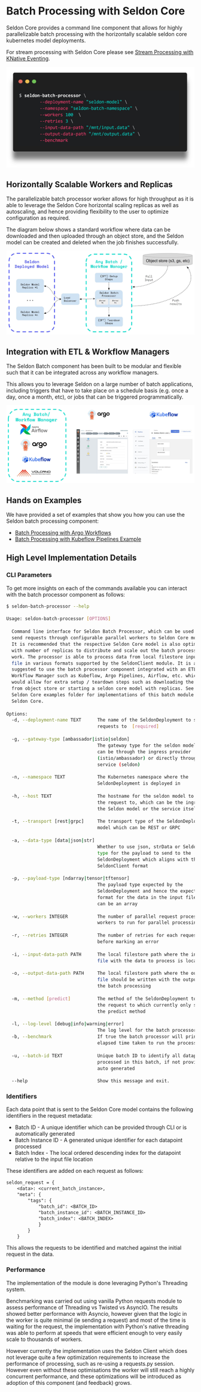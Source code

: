 # Batch Processing with Seldon Core

Seldon Core provides a command line component that allows for highly parallelizable batch processing with the horizontally scalable seldon core kubernetes model deployments.

For stream processing with Seldon Core please see [Stream Processing with KNative Eventing](../streaming/knative_eventing.md).

![](../images/batch-processor.jpg)

## Horizontally Scalable Workers and Replicas

The parallelizable batch processor worker allows for high throughput as it is able to leverage the Seldon Core horizontal scaling replicas as well as autoscaling, and hence providing flexibility to the user to optimize configuration as required. 

The diagram below shows a standard workflow where data can be downloaded and then uploaded through an object store, and the Seldon model can be created and deleted when the job finishes successfully.

![](../images/batch-workflow-manager-integration.jpg)

## Integration with ETL & Workflow Managers

The Seldon Batch component has been built to be modular and flexible such that it can be integrated across any workflow managers.

This allows you to leverage Seldon on a large number of batch applications, including triggers that have to take place on a schedule basis (e.g. once a day, once a month, etc), or jobs that can be triggered programmatically.

![](../images/batch-workflow-managers.jpg)

## Hands on Examples

We have provided a set of examples that show you how you can use the Seldon batch processing component:

* [Batch Processing with Argo Workflows](../examples/argo_workflows_batch.html)
* [Batch Processing with Kubeflow Pipelines Example](../examples/kubeflow_pipelines_batch.html)

## High Level Implementation Details

### CLI Parameters

To get more insights on each of the commands available you can interact with the batch processor component as follows:

```bash
$ seldon-batch-processor --help

Usage: seldon-batch-processor [OPTIONS]

  Command line interface for Seldon Batch Processor, which can be used to
  send requests through configurable parallel workers to Seldon Core models.
  It is recommended that the respective Seldon Core model is also optimized
  with number of replicas to distribute and scale out the batch processing
  work. The processor is able to process data from local filestore input
  file in various formats supported by the SeldonClient module. It is also
  suggested to use the batch processor component integrated with an ETL
  Workflow Manager such as Kubeflow, Argo Pipelines, Airflow, etc. which
  would allow for extra setup / teardown steps such as downloading the data
  from object store or starting a seldon core model with replicas. See the
  Seldon Core examples folder for implementations of this batch module with
  Seldon Core.

Options:
  -d, --deployment-name TEXT      The name of the SeldonDeployment to send the
                                  requests to  [required]

  -g, --gateway-type [ambassador|istio|seldon]
                                  The gateway type for the seldon model, which
                                  can be through the ingress provider
                                  (istio/ambassador) or directly through the
                                  service (seldon)

  -n, --namespace TEXT            The Kubernetes namespace where the
                                  SeldonDeployment is deployed in

  -h, --host TEXT                 The hostname for the seldon model to send
                                  the request to, which can be the ingress of
                                  the Seldon model or the service itself

  -t, --transport [rest|grpc]     The transport type of the SeldonDeployment
                                  model which can be REST or GRPC

  -a, --data-type [data|json|str]
                                  Whether to use json, strData or Seldon Data
                                  type for the payload to send to the
                                  SeldonDeployment which aligns with the
                                  SeldonClient format

  -p, --payload-type [ndarray|tensor|tftensor]
                                  The payload type expected by the
                                  SeldonDeployment and hence the expected
                                  format for the data in the input file which
                                  can be an array

  -w, --workers INTEGER           The number of parallel request processor
                                  workers to run for parallel processing

  -r, --retries INTEGER           The number of retries for each request
                                  before marking an error

  -i, --input-data-path PATH      The local filestore path where the input
                                  file with the data to process is located

  -o, --output-data-path PATH     The local filestore path where the output
                                  file should be written with the outputs of
                                  the batch processing

  -m, --method [predict]          The method of the SeldonDeployment to send
                                  the request to which currently only supports
                                  the predict method

  -l, --log-level [debug|info|warning|error]
                                  The log level for the batch processor
  -b, --benchmark                 If true the batch processor will print the
                                  elapsed time taken to run the process

  -u, --batch-id TEXT             Unique batch ID to identify all datapoints
                                  processed in this batch, if not provided is
                                  auto generated

  --help                          Show this message and exit.

```

### Identifiers

Each data point that is sent to the Seldon Core model contains the following identifiers in the request metadata:
* Batch ID - A unique identifier which can be provided through CLI or is automatically generated
* Batch Instance ID - A generated unique identifier for each datapoint processed
* Batch Index - The local ordered descending index for the datapoint relative to the input file location

These identifiers are added on each request as follows:

```
seldon_request = {
    <data>: <current_batch_instance>,
    "meta": {
        "tags": {
            "batch_id": <BATCH_ID>
            "batch_instance_id": <BATCH_INSTANCE_ID>
            "batch_index": <BATCH_INDEX>
            }
        }
    }
```

This allows the requests to be identified and matched against the initial request in the data.

### Performance

The implementation of the module is done leveraging Python's Threading system. 

Benchmarking was carried out using vanilla Python requests module to assess performance of Threading vs Twisted vs AsyncIO. The results showed better performance with Asyncio, however given that the logic in the worker is quite minimal (ie sending a request) and most of the time is waiting for the request, the implementation with Python's native threading was able to perform at speeds that were efficient enough to very easily scale to thousands of workers.

However currently the implementation uses the Seldon Client which does not leverage quite a few optimization requirements to increase the performance of processing, such as re-using a requests.py session. However even without these optimisations the worker will still reach a highly concurrent performance, and these optimizations will be introduced as adoption of this component (and feedback) grows.

